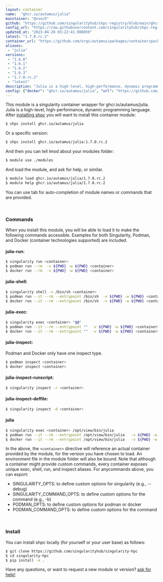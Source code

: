 ```yaml
---
layout: container
name:  "ghcr.io/autamus/julia"
maintainer: "@vsoch"
github: "https://github.com/singularityhub/shpc-registry/blob/main/ghcr.io/autamus/julia/container.yaml"
config_url: "https://raw.githubusercontent.com/singularityhub/shpc-registry/main/ghcr.io/autamus/julia/container.yaml"
updated_at: "2023-04-28 03:22:41.988059"
latest: "1.7.0.rc.2"
container_url: "https://github.com/orgs/autamus/packages/container/package/julia"
aliases:
 - "julia"
versions:
 - "1.6.0"
 - "1.6.1"
 - "1.6.2"
 - "1.6.3"
 - "1.7.0.rc.2"
 - "latest"
description: "Julia is a high-level, high-performance, dynamic programming language."
config: {"docker": "ghcr.io/autamus/julia", "url": "https://github.com/orgs/autamus/packages/container/package/julia", "maintainer": "@vsoch", "description": "Julia is a high-level, high-performance, dynamic programming language.", "latest": {"1.7.0.rc.2": "sha256:8deb90f4aaa4e779d80e0c7d04c99b9364c2f4545e4b9ca197d25dc58ccf4cc3"}, "tags": {"1.6.0": "sha256:e898f6e5faced775bca53c9e8cd28f56f1b6d42a719d06678a7012ab9f21f32e", "1.6.1": "sha256:527b37ce591be6b704efcb8019f16dbb0163f12433d0af8258153c892b33998d", "1.6.2": "sha256:34ef0a0fbfdca83bb05bf05faddb180d8dd82d7c5ab19fc405b478003d58d9de", "1.6.3": "sha256:f84fc45e71f4995278758398961231c088bfbbcd92d698a1d0ccb16de41f80f5", "1.7.0.rc.2": "sha256:8deb90f4aaa4e779d80e0c7d04c99b9364c2f4545e4b9ca197d25dc58ccf4cc3", "latest": "sha256:8deb90f4aaa4e779d80e0c7d04c99b9364c2f4545e4b9ca197d25dc58ccf4cc3"}, "aliases": {"julia": "/opt/view/bin/julia"}}
---
```


This module is a singularity container wrapper for ghcr.io/autamus/julia.
Julia is a high-level, high-performance, dynamic programming language.
After [installing shpc](#install) you will want to install this container module:


```bash
$ shpc install ghcr.io/autamus/julia
```

Or a specific version:

```bash
$ shpc install ghcr.io/autamus/julia:1.7.0.rc.2
```

And then you can tell lmod about your modules folder:

```bash
$ module use ./modules
```

And load the module, and ask for help, or similar.

```bash
$ module load ghcr.io/autamus/julia/1.7.0.rc.2
$ module help ghcr.io/autamus/julia/1.7.0.rc.2
```

You can use tab for auto-completion of module names or commands that are provided.

<br>

### Commands

When you install this module, you will be able to load it to make the following commands accessible.
Examples for both Singularity, Podman, and Docker (container technologies supported) are included.

#### julia-run:

```bash
$ singularity run <container>
$ podman run --rm  -v ${PWD} -w ${PWD} <container>
$ docker run --rm  -v ${PWD} -w ${PWD} <container>
```

#### julia-shell:

```bash
$ singularity shell -s /bin/sh <container>
$ podman run --it --rm --entrypoint /bin/sh  -v ${PWD} -w ${PWD} <container>
$ docker run --it --rm --entrypoint /bin/sh  -v ${PWD} -w ${PWD} <container>
```

#### julia-exec:

```bash
$ singularity exec <container> "$@"
$ podman run --it --rm --entrypoint ""  -v ${PWD} -w ${PWD} <container> "$@"
$ docker run --it --rm --entrypoint ""  -v ${PWD} -w ${PWD} <container> "$@"
```

#### julia-inspect:

Podman and Docker only have one inspect type.

```bash
$ podman inspect <container>
$ docker inspect <container>
```

#### julia-inspect-runscript:

```bash
$ singularity inspect -r <container>
```

#### julia-inspect-deffile:

```bash
$ singularity inspect -d <container>
```


#### julia

```bash
$ singularity exec <container> /opt/view/bin/julia
$ podman run --it --rm --entrypoint /opt/view/bin/julia   -v ${PWD} -w ${PWD} <container> -c " $@"
$ docker run --it --rm --entrypoint /opt/view/bin/julia   -v ${PWD} -w ${PWD} <container> -c " $@"
```



In the above, the `<container>` directive will reference an actual container provided
by the module, for the version you have chosen to load. An environment file in the
module folder will also be bound. Note that although a container
might provide custom commands, every container exposes unique exec, shell, run, and
inspect aliases. For anycommands above, you can export:

 - SINGULARITY_OPTS: to define custom options for singularity (e.g., --debug)
 - SINGULARITY_COMMAND_OPTS: to define custom options for the command (e.g., -b)
 - PODMAN_OPTS: to define custom options for podman or docker
 - PODMAN_COMMAND_OPTS: to define custom options for the command

<br>

### Install

You can install shpc locally (for yourself or your user base) as follows:

```bash
$ git clone https://github.com/singularityhub/singularity-hpc
$ cd singularity-hpc
$ pip install -e .
```

Have any questions, or want to request a new module or version? [ask for help!](https://github.com/singularityhub/singularity-hpc/issues)